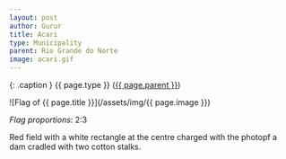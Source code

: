 ```yaml
---
layout: post
author: Gurur
title: Acari
type: Municipality
parent: Rio Grande do Norte
image: acari.gif
---
```

{: .caption }
{{ page.type }} ([{{ page.parent }}](/2019/04/14/rio-grande-do-norte.html))

![Flag of {{ page.title }}](/assets/img/{{ page.image }})

*Flag proportions*: 2:3

Red field with a white rectangle at the centre charged with the photopf a dam cradled with two cotton stalks.